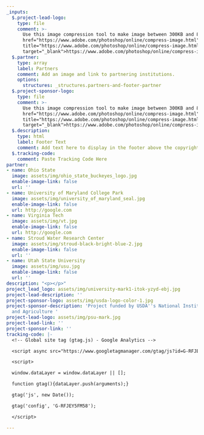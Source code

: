 ```yaml
---
_inputs:
  $.project-lead-logo:
    type: file
    comment: >-
      Use this image compression tool to make image between 300KB and 800KB. <a
      href="https://www.adobe.com/photoshop/online/compress-image.html"
      title="https://www.adobe.com/photoshop/online/compress-image.html"
      target="_blank">https://www.adobe.com/photoshop/online/compress-image.html</a>
  $.partner:
    type: array
    label: Partners
    comment: Add an image and link to partnering institutions.
    options:
      structures: _structures.partners-and-footer-partner
  $.project-sponsor-logo:
    type: file
    comment: >-
      Use this image compression tool to make image between 300KB and 800KB. <a
      href="https://www.adobe.com/photoshop/online/compress-image.html"
      title="https://www.adobe.com/photoshop/online/compress-image.html"
      target="_blank">https://www.adobe.com/photoshop/online/compress-image.html</a>
  $.description:
    type: html
    label: Footer Text
    comment: Add text here to display in the footer above the copyright notice.
  $.tracking-code:
    comment: Paste Tracking Code Here
partner:
- name: Ohio State
  image: assets/img/ohio_state_buckeyes_logo.jpg
  enable-image-link: false
  url: ''
- name: University of Maryland College Park
  image: assets/img/university_of_maryland_seal.jpg
  enable-image-link: false
  url: http://google.com
- name: Virginia Tech
  image: assets/img/vt.jpg
  enable-image-link: false
  url: http://google.com
- name: Stroud Water Research Center
  image: assets/img/stroud-black-bright-blue-2.jpg
  enable-image-link: false
  url: ''
- name: Utah State University
  image: assets/img/usu.jpg
  enable-image-link: false
  url: ''
description: "<p></p>"
project_lead_logo: assets/img/university-mark1-itok-yzyd-ebj.jpg
project-lead-description: ''
project-sponsor-logo: assets/img/usda-logo-color-1.jpg
project-sponsor-description: 'Project funded by USDA''s National Institute of Food
  and Agriculture '
project-lead-logo: assets/img/psu-mark.jpg
project-lead-link: ''
project-sponsor-link: ''
tracking-code: |-
  <!-- Global site tag (gtag.js) - Google Analytics -->

  <script async src="https://www.googletagmanager.com/gtag/js?id=G-RFJEY5FM58"></script>

  <script>

  window.dataLayer = window.dataLayer || [];

  function gtag(){dataLayer.push(arguments);}

  gtag('js', new Date());

  gtag('config', 'G-RFJEY5FM58');

  </script>

---
```

